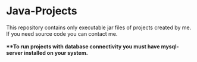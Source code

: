 # Java-Projects

This repository contains only executable jar files of projects created by me.<br>
If you need source code you can contact me.
<br><br>
<b>**To run projects with database connectivity you must have mysql-server installed on your system.</b>
